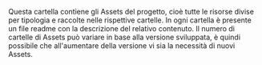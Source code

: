 Questa cartella contiene gli Assets del progetto, cioè tutte le risorse divise per tipologia e raccolte nelle rispettive cartelle.
In ogni cartella è presente un file readme con la descrizione del relativo contenuto.
Il numero di cartelle di Assets può variare in base alla versione sviluppata, è quindi possibile che all'aumentare della versione vi sia la necessità di nuovi Assets.